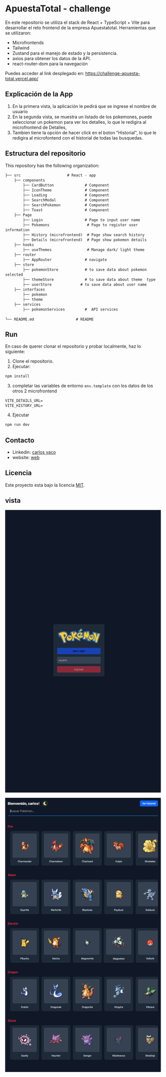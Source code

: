 
# ApuestaTotal - challenge

En este repositorio se utiliza el stack de React + TypeScript + Vite para desarrollar el reto frontend de la empresa Apuestatotal.
Herramientas que se utilizaron:
- Microfrontends
- Tailwind
- Zustand para el manejo de estado y la persistencia.
- axios para obtener los datos de la API.
- react-router-dom para la navegación

Puedes acceder al link desplegado en:
 https://challenge-apuesta-total.vercel.app/



## Explicación de la App

1. En la primera vista, la aplicación le pedirá que se ingrese el nombre de usuario 
2. En la segunda vista, se muestra un listado de los pokemones, puede seleccionar un pokemon para ver los detalles, lo que le redigira al microfrontend de Detalles,
3. Tambien tiene la opción de hacer click en  el boton "Historial", lo que le redigira al microfontend con el historial de todas las busquedas.


## Estructura del repositorio

This repository has the following  organization:

    ├── src                     # React - app
        ├── components
            ├── CardButton              # Component
            ├── IconTheme               # Component
            ├── Loading                 # Component
            ├── SearchModal             # Component
            ├── SearchPokemon           # Component
            ├── Toast                   # Component
        ├── Page
            ├── Login                   # Page to input user name
            ├── Pokemons                 # Page to register user information
            ├── History (microfrontend)  # Page show search history
            ├── Details (microfrontend)  # Page show pokemon details
        ├── hooks
            ├── useThemes                # Manage dark/ light theme
        ├── router
            ├── AppRouter               # navigate
        ├── store
            ├── pokemonStore            # to save data about pokemon selected
            ├── themeStore              # to save data about theme  type
            ├── userStore             # to save data about user name
        ├── interfaces
            ├── pokemon                  
            ├── theme                  
        ├── services
            ├── pokemonServices         #  API services 
            
    └── README.md                   # README

## Run

En caso de querer clonar el repositorio y probar localmente, haz lo siguiente:

1. Clone el repositorio.
2. Ejecutar:

```bash
npm install
```

3.  completar las variables de entorno `env.template` con los datos de los otros 2 microfrontend
```
VITE_DETAILS_URL=
VITE_HISTORY_URL=
```
4. Ejecutar

```bash
npm run dev
```

## Contacto
* Linkedin: [carlos yaco](https://www.linkedin.com/in/carlos-yaco-tincusi/)
* website: [web](https://yacodev.com)

##  Licencia
Este proyecto esta bajo la licencia [MIT](/LICENCE).


## vista

![vista ](https://github.com/yacodev/test/blob/1c56988130d4a2fd777d107ec6f7a355de9c5f66/src/assets/login.png)

![vista ](https://github.com/yacodev/test/blob/1c56988130d4a2fd777d107ec6f7a355de9c5f66/src/assets/pokemons.png)